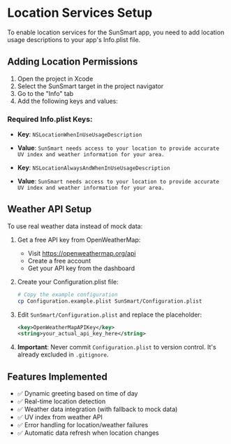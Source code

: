 # Location Services Setup

To enable location services for the SunSmart app, you need to add location usage descriptions to your app's Info.plist file.

## Adding Location Permissions

1. Open the project in Xcode
2. Select the SunSmart target in the project navigator
3. Go to the "Info" tab
4. Add the following keys and values:

### Required Info.plist Keys:

- **Key**: `NSLocationWhenInUseUsageDescription`
- **Value**: `SunSmart needs access to your location to provide accurate UV index and weather information for your area.`

- **Key**: `NSLocationAlwaysAndWhenInUseUsageDescription`  
- **Value**: `SunSmart needs access to your location to provide accurate UV index and weather information for your area.`

## Weather API Setup

To use real weather data instead of mock data:

1. Get a free API key from OpenWeatherMap:
   - Visit https://openweathermap.org/api
   - Create a free account
   - Get your API key from the dashboard

2. Create your Configuration.plist file:
   ```bash
   # Copy the example configuration
   cp Configuration.example.plist SunSmart/Configuration.plist
   ```

3. Edit `SunSmart/Configuration.plist` and replace the placeholder:
   ```xml
   <key>OpenWeatherMapAPIKey</key>
   <string>your_actual_api_key_here</string>
   ```

4. **Important**: Never commit `Configuration.plist` to version control. It's already excluded in `.gitignore`.

## Features Implemented

- ✅ Dynamic greeting based on time of day
- ✅ Real-time location detection
- ✅ Weather data integration (with fallback to mock data)
- ✅ UV index from weather API
- ✅ Error handling for location/weather failures
- ✅ Automatic data refresh when location changes